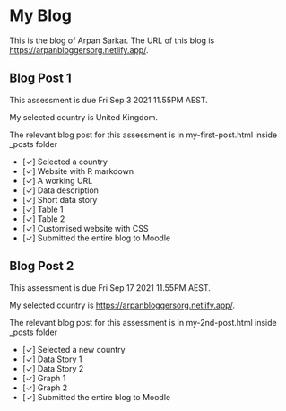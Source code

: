 # My Blog


This is the blog of Arpan Sarkar.
The URL of this blog is https://arpanbloggersorg.netlify.app/.

## Blog Post 1

This assessment is due Fri Sep 3 2021 11.55PM AEST.

My selected country is United Kingdom.

The relevant blog post for this assessment is in my-first-post.html inside _posts folder

- [✓] Selected a country
- [✓] Website with R markdown 
- [✓] A working URL
- [✓] Data description
- [✓] Short data story
- [✓] Table 1
- [✓] Table 2
- [✓] Customised website with CSS
- [✓] Submitted the entire blog to Moodle

## Blog Post 2

This assessment is due Fri Sep 17 2021 11.55PM AEST.

My selected country is https://arpanbloggersorg.netlify.app/.

The relevant blog post for this assessment is in my-2nd-post.html inside _posts folder

- [✓] Selected a new country
- [✓] Data Story 1
- [✓] Data Story 2
- [✓] Graph 1
- [✓] Graph 2
- [✓] Submitted the entire blog to Moodle

